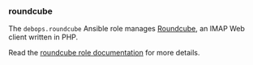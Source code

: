 ### roundcube

The `debops.roundcube` Ansible role manages
[Roundcube](https://roundcube.net/), an IMAP Web client written in PHP.

Read the [roundcube role documentation](https://docs.debops.org/en/HEAD/ansible/roles/roundcube/) for more details.
